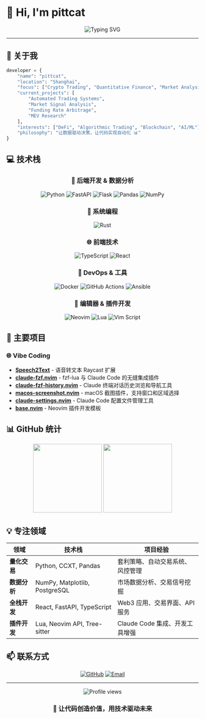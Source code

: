 # 👋 Hi, I'm pittcat

<div align="center">
  <img src="https://readme-typing-svg.herokuapp.com?font=Fira+Code&size=28&duration=3000&pause=1000&color=00D4FF&background=00000000&center=true&vCenter=true&width=800&height=100&lines=Cryptocurrency+Trading+Systems+Developer;Full+Stack+Engineer;Quantitative+Finance+Enthusiast;Building+Automated+Trading+Solutions" alt="Typing SVG" />
</div>

---

## 🚀 关于我

```python
developer = {
    "name": "pittcat",
    "location": "Shanghai",
    "focus": ["Crypto Trading", "Quantitative Finance", "Market Analysis"],
    "current_projects": [
        "Automated Trading Systems",
        "Market Signal Analysis", 
        "Funding Rate Arbitrage",
        "MEV Research"
    ],
    "interests": ["DeFi", "Algorithmic Trading", "Blockchain", "AI/ML"],
    "philosophy": "让数据驱动决策，让代码实现自动化 📊"
}
```

## 💻 技术栈

<div align="center">

### 🐍 后端开发 & 数据分析
![Python](https://img.shields.io/badge/-Python-3776AB?style=for-the-badge&logo=python&logoColor=white)
![FastAPI](https://img.shields.io/badge/-FastAPI-009688?style=for-the-badge&logo=fastapi&logoColor=white)
![Flask](https://img.shields.io/badge/-Flask-000000?style=for-the-badge&logo=flask&logoColor=white)
![Pandas](https://img.shields.io/badge/-Pandas-150458?style=for-the-badge&logo=pandas&logoColor=white)
![NumPy](https://img.shields.io/badge/-NumPy-013243?style=for-the-badge&logo=numpy&logoColor=white)

### 🦀 系统编程
![Rust](https://img.shields.io/badge/-Rust-000000?style=for-the-badge&logo=rust&logoColor=white)

### 🌐 前端技术
![TypeScript](https://img.shields.io/badge/-TypeScript-3178C6?style=for-the-badge&logo=typescript&logoColor=white)
![React](https://img.shields.io/badge/-React-61DAFB?style=for-the-badge&logo=react&logoColor=black)


### 🔧 DevOps & 工具
![Docker](https://img.shields.io/badge/-Docker-2496ED?style=for-the-badge&logo=docker&logoColor=white)
![GitHub Actions](https://img.shields.io/badge/-GitHub_Actions-2088FF?style=for-the-badge&logo=github-actions&logoColor=white)
![Ansible](https://img.shields.io/badge/-Ansible-EE0000?style=for-the-badge&logo=ansible&logoColor=white)

### 📝 编辑器 & 插件开发
![Neovim](https://img.shields.io/badge/-Neovim-57A143?style=for-the-badge&logo=neovim&logoColor=white)
![Lua](https://img.shields.io/badge/-Lua-2C2D72?style=for-the-badge&logo=lua&logoColor=white)
![Vim Script](https://img.shields.io/badge/-Vim_Script-019733?style=for-the-badge&logo=vim&logoColor=white)

</div>

## 🚀 主要项目



### 🌐 Vibe Coding
- **[Speech2Text](https://github.com/pittcat/speech2text)** - 语音转文本 Raycast 扩展
- **[claude-fzf.nvim](https://github.com/pittcat/claude-fzf.nvim)** - fzf-lua 与 Claude Code 的无缝集成插件
- **[claude-fzf-history.nvim](https://github.com/pittcat/claude-fzf-history.nvim)** - Claude 终端对话历史浏览和导航工具
- **[macos-screenshot.nvim](https://github.com/pittcat/macos-screenshot.nvim)** - macOS 截图插件，支持窗口和区域选择
- **[claude-settings.nvim](https://github.com/pittcat/claude-settings.nvim)** - Claude Code 配置文件管理工具
- **[base.nvim](https://github.com/pittcat/base.nvim)** - Neovim 插件开发模板

## 📊 GitHub 统计

<div align="center">
  <img height="180em" src="https://github-readme-stats.vercel.app/api?username=pittcat&show_icons=true&theme=tokyonight&include_all_commits=true&count_private=true"/>
  <img height="180em" src="https://github-readme-stats.vercel.app/api/top-langs/?username=pittcat&layout=compact&theme=tokyonight"/>
</div>


## 💡 专注领域

<div align="center">

| 领域 | 技术栈 | 项目经验 |
|------|--------|----------|
| **量化交易** | Python, CCXT, Pandas | 套利策略、自动交易系统、风控管理 |
| **数据分析** | NumPy, Matplotlib, PostgreSQL | 市场数据分析、交易信号挖掘 |
| **全栈开发** | React, FastAPI, TypeScript | Web3 应用、交易界面、API 服务 |
| **插件开发** | Lua, Neovim API, Tree-sitter | Claude Code 集成、开发工具增强 |

</div>


## 📫 联系方式

<div align="center">

[![GitHub](https://img.shields.io/badge/-GitHub-181717?style=for-the-badge&logo=github&logoColor=white)](https://github.com/pittcat)
[![Email](https://img.shields.io/badge/-Email-D14836?style=for-the-badge&logo=gmail&logoColor=white)](mailto:pittcatwenchao@gmail.com)

</div>

---

<div align="center">
  <img src="https://komarev.com/ghpvc/?username=pittcat&color=blueviolet&style=for-the-badge" alt="Profile views" />
</div>

<div align="center">
  <h3>🚀 让代码创造价值，用技术驱动未来</h3>
</div>
